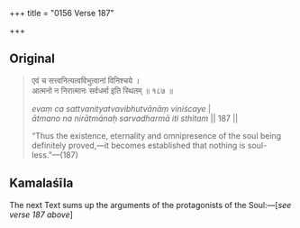 +++
title = "0156 Verse 187"

+++
## Original 
>
> एवं च सत्त्वनित्यत्वविभुत्वानां विनिश्चये ।  
> आत्मनो न निरात्मानः सर्वधर्मा इति स्थितम् ॥ १८७ ॥ 
>
> *evaṃ ca sattvanityatvavibhutvānāṃ viniścaye* \|  
> *ātmano na nirātmānaḥ sarvadharmā iti sthitam* \|\| 187 \|\| 
>
> “Thus the existence, eternality and omnipresence of the soul being definitely proved,—it becomes established that nothing is soul-less.”—(187)



## Kamalaśīla

The next Text sums up the arguments of the protagonists of the Soul:—[*see verse 187 above*]


